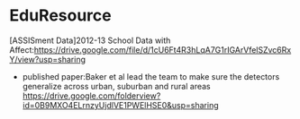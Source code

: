 # EduResource

[ASSISment Data]2012-13 School Data with Affect:https://drive.google.com/file/d/1cU6Ft4R3hLqA7G1rIGArVfelSZvc6RxY/view?usp=sharing
 + published paper:Baker et al lead the team to make sure the detectors generalize across urban, suburban and rural areas https://drive.google.com/folderview?id=0B9MXO4ELrnzyUjdlVE1PWElHSE0&usp=sharing
